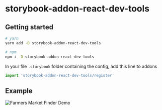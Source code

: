 # storybook-addon-react-dev-tools

## Getting started

```bash
# yarn 
yarn add -D storybook-addon-react-dev-tools

# npm 
npm i -D storybook-addon-react-dev-tools
```

In your file `.storybook` folder containing the config, add this line to addons
```javascript
import 'storybook-addon-react-dev-tools/register'
```

## Example
![Farmers Market Finder Demo](assets/devtool.gif)

